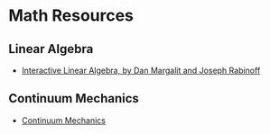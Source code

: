 # Math Resources

## Linear Algebra
* [Interactive Linear Algebra, by Dan Margalit and Joseph Rabinoff](https://textbooks.math.gatech.edu/ila/index.html)

## Continuum Mechanics
* [Continuum Mechanics](https://www.continuummechanics.org/)
